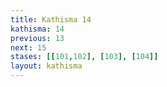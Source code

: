 ```yaml
---
title: Kathisma 14
kathisma: 14
previous: 13
next: 15
stases: [[101,102], [103], [104]]
layout: kathisma
---
```


